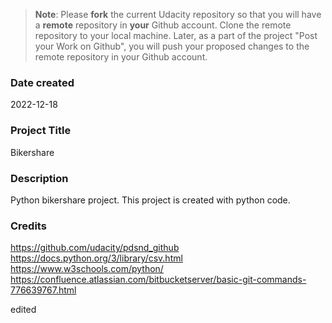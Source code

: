 >**Note**: Please **fork** the current Udacity repository so that you will have a **remote** repository in **your** Github account. Clone the remote repository to your local machine. Later, as a part of the project "Post your Work on Github", you will push your proposed changes to the remote repository in your Github account.

### Date created
2022-12-18

### Project Title
Bikershare


### Description
Python bikershare project.
This project is created with python code.



### Credits

https://github.com/udacity/pdsnd_github
https://docs.python.org/3/library/csv.html
https://www.w3schools.com/python/
https://confluence.atlassian.com/bitbucketserver/basic-git-commands-776639767.html

edited
